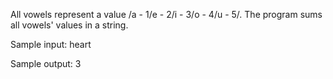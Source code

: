 All vowels represent a value /a - 1/e - 2/i - 3/o - 4/u - 5/. The program sums all vowels' values in a string.

Sample input: heart

Sample output: 3
